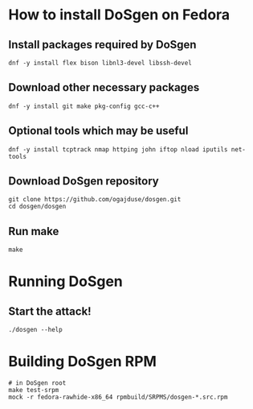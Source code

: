 # How to install DoSgen on Fedora

## Install packages required by DoSgen
```shell
dnf -y install flex bison libnl3-devel libssh-devel
```

## Download other necessary packages
```shell
dnf -y install git make pkg-config gcc-c++
```

## Optional tools which may be useful
```shell
dnf -y install tcptrack nmap httping john iftop nload iputils net-tools
```

## Download DoSgen repository
```shell
git clone https://github.com/ogajduse/dosgen.git
cd dosgen/dosgen
```

## Run make
```shell
make
```
# Running DoSgen

## Start the attack!
```shell
./dosgen --help
```

# Building DoSgen RPM
```shell
# in DoSgen root
make test-srpm
mock -r fedora-rawhide-x86_64 rpmbuild/SRPMS/dosgen-*.src.rpm
```
